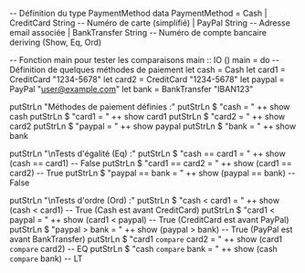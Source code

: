 -- Définition du type PaymentMethod
data PaymentMethod
  = Cash
  | CreditCard String  -- Numéro de carte (simplifié)
  | PayPal String      -- Adresse email associée
  | BankTransfer String -- Numéro de compte bancaire
  deriving (Show, Eq, Ord)

-- Fonction main pour tester les comparaisons
main :: IO ()
main = do
  -- Définition de quelques méthodes de paiement
  let cash = Cash
  let card1 = CreditCard "1234-5678"
  let card2 = CreditCard "1234-5678"
  let paypal = PayPal "user@example.com"
  let bank = BankTransfer "IBAN123"

  putStrLn "Méthodes de paiement définies :"
  putStrLn $ "cash = " ++ show cash
  putStrLn $ "card1 = " ++ show card1
  putStrLn $ "card2 = " ++ show card2
  putStrLn $ "paypal = " ++ show paypal
  putStrLn $ "bank = " ++ show bank

  putStrLn "\nTests d'égalité (Eq) :"
  putStrLn $ "cash == card1 = " ++ show (cash == card1) -- False
  putStrLn $ "card1 == card2 = " ++ show (card1 == card2) -- True
  putStrLn $ "paypal == bank = " ++ show (paypal == bank) -- False

  putStrLn "\nTests d'ordre (Ord) :"
  putStrLn $ "cash < card1 = " ++ show (cash < card1) -- True (Cash est avant CreditCard)
  putStrLn $ "card1 < paypal = " ++ show (card1 < paypal) -- True (CreditCard est avant PayPal)
  putStrLn $ "paypal > bank = " ++ show (paypal > bank) -- True (PayPal est avant BankTransfer)
  putStrLn $ "card1 `compare` card2 = " ++ show (card1 `compare` card2) -- EQ
  putStrLn $ "cash `compare` bank = " ++ show (cash `compare` bank) -- LT
